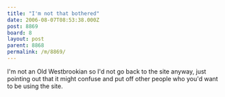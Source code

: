 ```yaml
---
title: "I'm not that bothered"
date: 2006-08-07T08:53:38.000Z
post: 8869
board: 8
layout: post
parent: 8868
permalink: /m/8869/
---
```

I'm not an Old Westbrookian so I'd not go back to the site anyway, just pointing out that it might confuse and put off other people who you'd want to be using the site.
